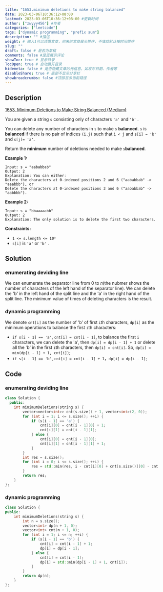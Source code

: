 ```yaml
---
title: "1653.minimum deletions to make string balanced"
date: 2023-03-06T10:36:12+08:00
lastmod: 2023-03-06T10:36:12+08:00 #更新时间
author: ["zwyyy456"] #作者
categories: ["leetcode"]
tags: ["dynamic programming", "prefix sum"]
description: "" #描述
weight: # 输入1可以顶置文章，用来给文章展示排序，不填就默认按时间排序
slug: ""
draft: false # 是否为草稿
comments: false #是否展示评论
showToc: true # 显示目录
TocOpen: true # 自动展开目录
hidemeta: false # 是否隐藏文章的元信息，如发布日期、作者等
disableShare: true # 底部不显示分享栏
showbreadcrumbs: false #顶部显示当前路径
---
```

## Description
[1653. Minimum Deletions to Make String Balanced (Medium)](https://leetcode.com/problems/minimum-deletions-to-make-string-balanced/)

You are given a string `s` consisting only of characters `'a'` and `'b'` .

You can delete any number of characters in `s` to make `s` **balanced**. `s` is **balanced** if
there is no pair of indices `(i,j)` such that `i < j` and `s[i] = 'b'` and `s[j]= 'a'`.

Return the **minimum** number of deletions needed to make  `s`**balanced**.

**Example 1:**

```
Input: s = "aababbab"
Output: 2
Explanation: You can either:
Delete the characters at 0-indexed positions 2 and 6 ("aababbab" -> "aaabbb"), or
Delete the characters at 0-indexed positions 3 and 6 ("aababbab" -> "aabbbb").

```

**Example 2:**

```
Input: s = "bbaaaaabb"
Output: 2
Explanation: The only solution is to delete the first two characters.

```

**Constraints:**

- `1 <= s.length <= 10⁵`
- `s[i]` is `'a'` or `'b'` .

## Solution
### enumerating deviding line
We can enumerate the separator line from $0$ to $n$(the nubmer shows the number of characters of the left hand of the separator line). We can delete the 'b' in the left hand of the split line and the 'a' in the right hand of the split line. The minimum value of times of deleting characters is the result.

### dynamic programming
We denote `cnt[i]` as the number of 'b' of first `i`th characters, `dp[i]` as the minimum operations to balance the first `i`th characters:
- `if s[i - 1] == 'a'`, `cnt[i] = cnt[i - 1]`, to balance the first `i` characters, we can delete the 'a', then `dp[i] = dp[i - 1] + 1` or delete all the 'b' in the first `i`th characters, then `dp[i] = cnt[i]`. So, `dp[i] = min(dp[i - 1] + 1, cnt[i])`;
- `if s[i - 1] == 'b'`, `cnt[i] = cnt[i - 1] + 1`，`dp[i] = dp[i - 1]`;

## Code
### enumerating deviding line
```cpp
class Solution {
  public:
    int minimumDeletions(string s) {
        vector<vector<int>> cnt(s.size() + 1, vector<int>(2, 0));
        for (int i = 1; i <= s.size(); ++i) {
            if (s[i - 1] == 'a') {
                cnt[i][0] = cnt[i - 1][0] + 1;
                cnt[i][1] = cnt[i - 1][1];
            } else {
                cnt[i][0] = cnt[i - 1][0];
                cnt[i][1] = cnt[i - 1][1] + 1;
            }
        }
        int res = s.size();
        for (int i = 0; i <= s.size(); ++i) {
            res = std::min(res, i - cnt[i][0] + cnt[s.size()][0] - cnt[i][0]); 
        }
        return res;
    }
};
```

### dynamic programming
```cpp
class Solution {
public:
    int minimumDeletions(string s) {
        int n = s.size();
        vector<int> dp(n + 1, 0);
        vector<int> cnt(n + 1, 0);
        for (int i = 1; i <= n; ++i) {
            if (s[i - 1] == 'b') {
                cnt[i] = cnt[i - 1] + 1;
                dp[i] = dp[i - 1];
            } else {
                cnt[i] = cnt[i - 1];
                dp[i] = std::min(dp[i - 1] + 1, cnt[i]);    
            }
        }
        return dp[n];
    }
};
```